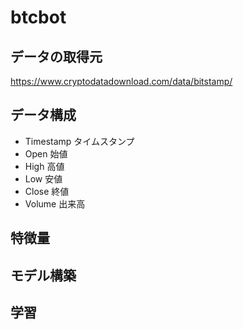 # btcbot
## データの取得元
https://www.cryptodatadownload.com/data/bitstamp/

## データ構成
* Timestamp タイムスタンプ
* Open 始値
* High 高値
* Low 安値
* Close 終値
* Volume 出来高

## 特徴量

## モデル構築

## 学習